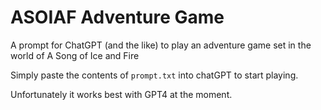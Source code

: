 # ASOIAF Adventure Game

A prompt for ChatGPT (and the like) to play an adventure game set in the world of A Song of Ice and Fire

Simply paste the contents of ```prompt.txt``` into chatGPT to start playing.

Unfortunately it works best with GPT4 at the moment.

